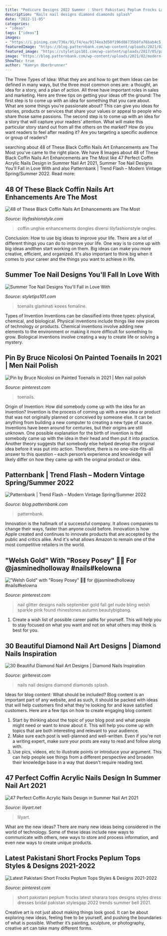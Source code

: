 ```yaml
---
title: "Pedicure Designs 2022 Summer : Short Pakistani Peplum Frocks Latest Sharara Tops Designs Styles Dress Dresses Bridal Pakistan Stylesgap 2022 Trends Summer Bell 2021"
description: "Nails nail designs diamond diamonds splash"
date: "2022-11-05"
categories:
- "ideas"
tags: ["ideas"]
images:
- "https://i.pinimg.com/736x/91/74/ea/9174ea3d50f196d86735b8fa76bab4c5.jpg"
featuredImage: "https://blog.patternbank.com/wp-content/uploads/2021/02/modern-vintage-SS22-Trend-Flash-print-pattern-2022-Spring-summer-patternbank-7-768x774.jpg"
featured_image: "https://styletips101.com/wp-content/uploads/2017/05/pastel-toe-nail-design.jpg"
image: "https://blog.patternbank.com/wp-content/uploads/2021/02/modern-vintage-SS22-Trend-Flash-print-pattern-2022-Spring-summer-patternbank-7-768x774.jpg"
ShowToc: true
author: "Kamryn Oberbrunner"
---
```



The Three Types of Idea: What they are and how to get them
Ideas can be defined in many ways, but the three most common ones are: a thought, an idea for a story, and a plan of action. All three have important roles in sales and marketing. Here are three tips on getting your ideas off the ground: 
The first step is to come up with an idea for something that you care about. What are some things you’re passionate about? This can give you ideas for stories, products or services that share your values or appeal to people who share those same passions. 
The second step is to come up with an idea for a story that will capture your readers’ attention. What will make this particular story stand out from all the others on the market? How do you want readers to feel after reading it? Are you targeting a specific audience or group of readers?

	

		
searching about 48 of These Black Coffin Nails Art Enhancements are The Most you've came to the right place. We have 8 Images about 48 of These Black Coffin Nails Art Enhancements are The Most like 47 Perfect Coffin Acrylic Nails Design in Summer Nail Art 2021, Summer Toe Nail Designs You&#039;ll Fall in Love With and also Patternbank | Trend Flash – Modern Vintage Spring/Summer 2022. Read more:
		
    
## 48 Of These Black Coffin Nails Art Enhancements Are The Most

<img loading=lazy src="https://lilyfashionstyle.com/wp-content/uploads/2020/03/47.jpg" onerror="this.onerror=null;this.src='https://tse2.mm.bing.net/th?id=OIP.1eC8rJ4ZOGQ48g8czPWKSwHaKw&amp;pid=15.1';" alt="48 of These Black Coffin Nails Art Enhancements are The Most">

_Source: lilyfashionstyle.com_

>coffin unghie enhancements dongles diversi lilyfashionstyle ongles. 

	

Conclusion: How to use big ideas to improve your life.
There are a lot of different things you can do to improve your life. One way is to come up with big ideas andthen start working on them. Big ideas can make you more creative, efficient, and organized. It's also important to think big when it comes to your career and the things you want to achieve in life.

    
## Summer Toe Nail Designs You&#039;ll Fall In Love With

<img loading=lazy src="https://styletips101.com/wp-content/uploads/2017/05/pastel-toe-nail-design.jpg" onerror="this.onerror=null;this.src='https://tse1.mm.bing.net/th?id=OIP.BQ2TIMtU933tsExOTvCJXAHaLF&amp;pid=15.1';" alt="Summer Toe Nail Designs You&#039;ll Fall in Love With">

_Source: styletips101.com_

>toenails glaminati koees femaline. 

	

Types of Invention
Inventions can be classified into three types: physical, chemical, and biological. Physical inventions include things like new pieces of technology or products. Chemical inventions involve adding new elements to the environment or making it more difficult for something to grow. Biological inventions involve creating a way to create life or solving a mystery.

    
## Pin By Bruce Nicolosi On Painted Toenails In 2021 | Men Nail Polish

<img loading=lazy src="https://i.pinimg.com/736x/5b/9e/4d/5b9e4d5e2c826e7745894be224f98fb0.jpg" onerror="this.onerror=null;this.src='https://tse4.mm.bing.net/th?id=OIP.dswwHk_0tAPn806ma2--iQHaJ4&amp;pid=15.1';" alt="Pin by Bruce Nicolosi on Painted Toenails in 2021 | Men nail polish">

_Source: pinterest.com_

>toenails. 

	

Origin of Invention: How did somebody come up with the idea for an invention?
Invention is the process of coming up with a new idea or product that was not originally planned or conceived by someone else. It can be anything from building a new computer to creating a new type of sauce. Inventions have been around for centuries, but their origins are still unknown. One possible explanation for the birth of invention is that somebody came up with the idea in their head and then put it into practice. Another theory suggests that somebody else helped develop the original idea before it was put into action. Therefore, there is no one-size-fits-all answer to this question – each person’s experience and knowledge will likely differ on how they came up with the original product or idea.

    
## Patternbank | Trend Flash – Modern Vintage Spring/Summer 2022

<img loading=lazy src="https://blog.patternbank.com/wp-content/uploads/2021/02/modern-vintage-SS22-Trend-Flash-print-pattern-2022-Spring-summer-patternbank-7-768x774.jpg" onerror="this.onerror=null;this.src='https://tse4.mm.bing.net/th?id=OIP.twAaQKVgSNHciocwlKZgXgHaHd&amp;pid=15.1';" alt="Patternbank | Trend Flash – Modern Vintage Spring/Summer 2022">

_Source: blog.patternbank.com_

>patternbank. 

	

Innovation is the hallmark of a successful company. It allows companies to change their ways, faster than anyone could before. Innovation is how Apple created and continues to innovate products that are accepted by the public and critics alike. And it's what allows Amazon to remain one of the most competitive retailers in the world.

    
## &quot;Welsh Gold&quot; With &quot;Rosey Posey&quot; 🌸💛 For @jasminedholloway #nails#kelowna

<img loading=lazy src="https://i.pinimg.com/736x/53/4e/43/534e430cccee439f07f02282b244b04e--welsh-gold-swarovski.jpg" onerror="this.onerror=null;this.src='https://tse2.mm.bing.net/th?id=OIP.8bQQ8PHeYv--_3H70pcnPgHaHa&amp;pid=15.1';" alt="&quot;Welsh Gold&quot; with &quot;Rosey Posey&quot; 🌸💛 for @jasminedholloway #nails#kelowna">

_Source: pinterest.com_

>nail glitter designs nails september gold fall gel nude bling welsh sparkle pink found rhinestones autumn beautybigbang. 

	

1. Create a wish list of possible career paths for yourself. This will help you to stay focused on what you want and not on what others may think is best for you. 

    
## 30 Beautiful Diamond Nail Art Designs | Diamond Nails Inspiration

<img loading=lazy src="http://girlterest.com/wp-content/uploads/2017/05/diamond3.jpg" onerror="this.onerror=null;this.src='https://tse3.mm.bing.net/th?id=OIP.JmidM6eI7pBHXUvos2dH1gHaJh&amp;pid=15.1';" alt="30 Beautiful Diamond Nail Art Designs | Diamond Nails Inspiration">

_Source: girlterest.com_

>nails nail designs diamond diamonds splash. 

	

Ideas for blog content: What should be included?
Blog content is an important part of any website, and as such, it should be packed with ideas that will help customers find what they're looking for and leave satisfied customers. Here are a few tips on how to create engaging blog content:
1. Start by thinking about the topic of your blog post and what people might need or want to know about it. This will help you come up with topics that are both interesting and relevant to your audience. 
2. Make sure each post is well-planned and well-written. Even if you're not a writing expert, make sure your posts are easy to read and follow along with. 
3. Use pics, videos, etc to illustrate points or introduce your argument. This can help people see things from a different perspective and broaden their knowledge base in a way that doesn't require reading text. 

    
## 47 Perfect Coffin Acrylic Nails Design In Summer Nail Art 2021

<img loading=lazy src="https://lilyart.net/wp-content/uploads/2021/05/30-14.jpg" onerror="this.onerror=null;this.src='https://tse1.mm.bing.net/th?id=OIP.qYQqmyhfP7-BNcPVimBDggHaLH&amp;pid=15.1';" alt="47 Perfect Coffin Acrylic Nails Design in Summer Nail Art 2021">

_Source: lilyart.net_

>lilyart. 

	

What are the new ideas?
There are many new ideas being considered in the world of technology. Some of these ideas include new ways to communicate with others, new ways to store and process information, and even new ways to create unique products.

    
## Latest Pakistani Short Frocks Peplum Tops Styles &amp; Designs 2021-2022

<img loading=lazy src="https://i.pinimg.com/736x/91/74/ea/9174ea3d50f196d86735b8fa76bab4c5.jpg" onerror="this.onerror=null;this.src='https://tse3.mm.bing.net/th?id=OIP.Zj0grZInAMZrPfgqxrIgnQHaLH&amp;pid=15.1';" alt="Latest Pakistani Short Frocks Peplum Tops Styles &amp; Designs 2021-2022">

_Source: pinterest.com_

>short pakistani peplum frocks latest sharara tops designs styles dress dresses bridal pakistan stylesgap 2022 trends summer bell 2021. 

	

Creative art is not just about making things look good. It can be about exploring new ideas, feeling free to be yourself, and pushing the boundaries of what is possible. Whether it’s painting, sculpture, or photography, creative art can take many different forms.

